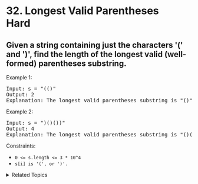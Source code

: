 # 32. Longest Valid Parentheses<br> Hard

## Given a string containing just the characters '(' and ')', find the length of the longest valid (well-formed) parentheses substring.

Example 1:

<pre>
Input: s = "(()"
Output: 2
Explanation: The longest valid parentheses substring is "()".
</pre>

Example 2:

<pre>
Input: s = ")()())"
Output: 4
Explanation: The longest valid parentheses substring is "()()".
</pre>

Constraints:

- `0 <= s.length <= 3 * 10^4`
- `s[i] is '(', or ')'.`

<details>

<summary> Related Topics </summary>

-   `Stack`
-   `Dynamic Programming`

</details>
